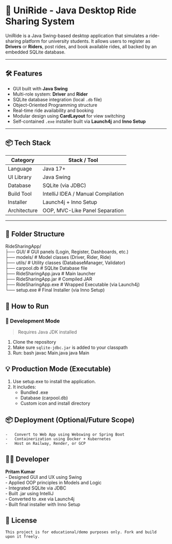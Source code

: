 # 🚗 UniRide - Java Desktop Ride Sharing System

UniRide is a Java Swing-based desktop application that simulates a ride-sharing platform for university students. It allows users to register as **Drivers** or **Riders**, post rides, and book available rides, all backed by an embedded SQLite database.

---

## 🛠️ Features

- GUI built with **Java Swing**
- Multi-role system: **Driver** and **Rider**
- SQLite database integration (local `.db` file)
- Object-Oriented Programming structure
- Real-time ride availability and booking
- Modular design using **CardLayout** for view switching
- Self-contained `.exe` installer built via **Launch4j** and **Inno Setup**

---

## 📦 Tech Stack

| Category     | Stack / Tool                      |
|--------------|-----------------------------------|
| Language     | Java 17+                          |
| UI Library   | Java Swing                        |
| Database     | SQLite (via JDBC)                 |
| Build Tool   | IntelliJ IDEA / Manual Compilation|
| Installer    | Launch4j + Inno Setup             |
| Architecture | OOP, MVC-Like Panel Separation    |

---

## 📁 Folder Structure

RideSharingApp/  
├── GUI/ # GUI panels (Login, Register, Dashboards, etc.)  
├── models/ # Model classes (Driver, Rider, Ride)  
├── utils/ # Utility classes (DatabaseManager, Validator)  
├── carpool.db # SQLite Database file  
├── RideSharingApp.java # Main launcher  
├── RideSharingApp.jar # Compiled JAR  
├── RideSharingApp.exe # Wrapped Executable (via Launch4j)  
└── setup.exe # Final Installer (via Inno Setup)  


## 🚀 How to Run

### 🧪 Development Mode
> Requires Java JDK installed

1. Clone the repository
2. Make sure `sqlite-jdbc.jar` is added to your classpath
3. Run:
   bash
  javac Main.java
  java Main



## 💡 Production Mode (Executable)
1.	Use setup.exe to install the application.  
2.	It includes:  
    -	Bundled .exe  
    -	Database (carpool.db)  
    -	Custom icon and install directory  


## 📦 Deployment (Optional/Future Scope)  
    -	Convert to Web App using Webswing or Spring Boot  
    -	Containerization using Docker + Kubernetes  
    -	Host on Railway, Render, or GCP  


## 👨‍💻 Developer
**Pritam Kumar**  
    - Designed GUI and UX using Swing  
    -	Applied OOP principles in Models and Logic  
    -	Integrated SQLite via JDBC  
    -	Built .jar using IntelliJ  
    -	Converted to .exe via Launch4j  
    -	Built final installer with Inno Setup  


## 📃 License  
    This project is for educational/demo purposes only. Fork and build upon it freely.  

